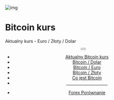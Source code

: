 <div class="jumbotron" markdown="1">

![img]({{img-url}}bitcoin.png)

# Bitcoin kurs

Aktualny kurs - Euro / Złoty / Dolar


</div>
<header class="navbar navbar-static-top navbar-inverse navbar-sticky" id="top" role="banner">
  <div class="container">
    <div class="navbar-header">
      <button class="navbar-toggle collapsed" type="button" data-toggle="collapse" data-target=".navbar-collapse">
        <span class="icon-bar"></span>
        <span class="icon-bar"></span>
        <span class="icon-bar"></span>
      </button>
    </div>
    <nav class="navbar-collapse collapse" role="navigation" style="height: 1px;" id="scrollpsy">
      <ul class="nav navbar-nav">
        <li class="active">
          <a href="#top">Aktualny Bitcoin kurs</a>
        </li>
        <li>
          <a href="#section-1">Bitcoin / Dolar</a>
        </li>
        <li>
          <a href="#section-2">Bitcoin / Euro</a>
        </li>
        <li>
          <a href="#section-3">Bitcoin / Złoty</a>
        </li>
        <li>
          <a href="#section-4">Co jest Bitcoin</a>
        </li>
           <li>
          <a href=http://blog.forexsrovnavac.cz/btcmarketsall"><span style="color: white;">Trade Bitcoin Online</span></a>
        </li>
      </ul>
      <ul class="nav navbar-nav navbar-right">
        <li>
          <a href="{{url}}">Forex <i class="fa fa-bar-chart-o"></i> Porównanie</a>
        </li>
      </ul>
    </nav>
  </div>
</header>